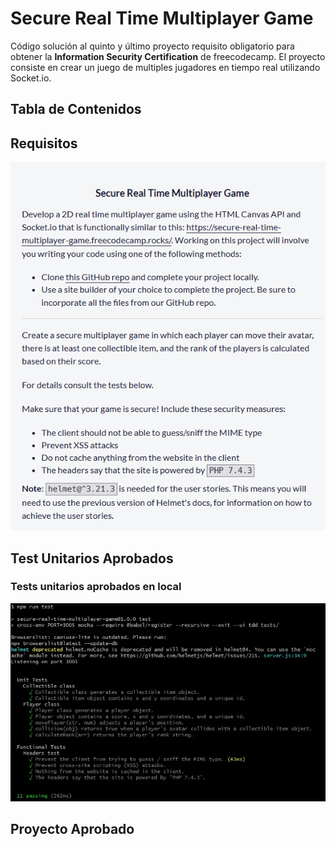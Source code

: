 # Secure Real Time Multiplayer Game

Código solución al quinto y último proyecto requisito obligatorio para obtener la **Information Security Certification** de freecodecamp. El proyecto consiste en crear un juego de multiples jugadores en tiempo real utilizando Socket.io.

## Tabla de Contenidos

## Requisitos

![Requisitos](./screenshots/requisitos_presentacion.png)

## Test Unitarios Aprobados

### Tests unitarios aprobados en local

![Tests unitarios aprobados en local](./screenshots/test_aprobados.webp)

## Proyecto Aprobado
